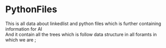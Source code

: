 # PythonFiles
This is all data about linkedlist and python files which is further containing information for AI
<br>
And it contain all the trees which is follow data structure in all foramts in which we are ;
